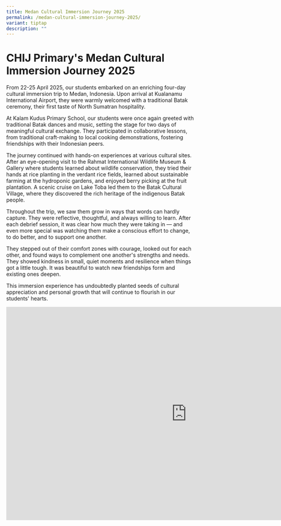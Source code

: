 ```yaml
---
title: Medan Cultural Immersion Journey 2025
permalink: /medan-cultural-immersion-journey-2025/
variant: tiptap
description: ""
---
```

<h1>CHIJ Primary's Medan Cultural Immersion Journey 2025</h1>
<p>From 22-25 April 2025, our students embarked on an enriching four-day
cultural immersion trip to Medan, Indonesia. Upon arrival at Kualanamu
International Airport, they were warmly welcomed with a traditional Batak
ceremony, their first taste of North Sumatran hospitality.</p>
<p>At Kalam Kudus Primary School, our students were once again greeted with
traditional Batak dances and music, setting the stage for two days of meaningful
cultural exchange. They participated in collaborative lessons, from traditional
craft-making to local cooking demonstrations, fostering friendships with
their Indonesian peers.</p>
<p>The journey continued with hands-on experiences at various cultural sites.
After an eye-opening visit to the Rahmat International Wildlife Museum
&amp; Gallery where students learned about wildlife conservation, they
tried their hands at rice planting in the verdant rice fields, learned
about sustainable farming at the hydroponic gardens, and enjoyed berry
picking at the fruit plantation. A scenic cruise on Lake Toba led them
to the Batak Cultural Village, where they discovered the rich heritage
of the indigenous Batak people.</p>
<p>Throughout the trip, we saw them grow in ways that words can hardly capture.
They were reflective, thoughtful, and always willing to learn. After each
debrief session, it was clear how much they were taking in — and even more
special was watching them make a conscious effort to change, to do better,
and to support one another.</p>
<p>They stepped out of their comfort zones with courage, looked out for each
other, and found ways to complement one another's strengths and needs.
They showed kindness in small, quiet moments and resilience when things
got a little tough. It was beautiful to watch new friendships form and
existing ones deepen.</p>
<p>This immersion experience has undoubtedly planted seeds of cultural appreciation
and personal growth that will continue to flourish in our students' hearts.</p>
<div class="iframe-wrapper">
<iframe height="569" width="960" allowfullscreen="true" frameborder="0" src="https://docs.google.com/presentation/d/e/2PACX-1vTd0uVUjP-JSjdgbOtF3n1Vy5CfGITOEEv4nNenvPpCME94v3awa5AkPDG2Y2Gb-3i52jRhdSNTtd1f/pubembed?start=true&amp;loop=true&amp;delayms=5000"></iframe>
</div>
<p></p>